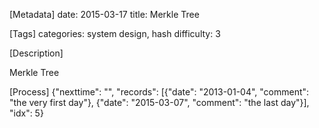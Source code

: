 [Metadata]
date: 2015-03-17
title: Merkle Tree

[Tags]
categories: system design, hash
difficulty: 3

[Description]

Merkle Tree

[Process]
{"nexttime": "", "records": [{"date": "2013-01-04", "comment": "the very first day"}, {"date": "2015-03-07", "comment": "the last day"}], "idx": 5}

